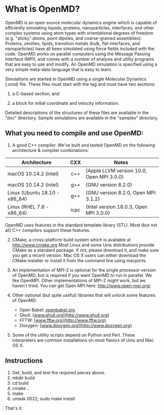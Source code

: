 # What is OpenMD?

OpenMD is an open source molecular dynamics engine which is capable of
efficiently simulating liquids, proteins, nanoparticles, interfaces,
and other complex systems using atom types with orientational degrees
of freedom (e.g. "sticky" atoms, point dipoles, and coarse-grained
assemblies). Proteins, zeolites, lipids, transition metals (bulk, flat
interfaces, and nanoparticles) have all been simulated using force
fields included with the code. OpenMD works on parallel computers
using the Message Passing Interface (MPI), and comes with a number of
analysis and utility programs that are easy to use and modify. An
OpenMD simulation is specified using a very simple meta-data language
that is easy to learn.

Simulations are started in OpenMD using a single Molecular Dynamics (.omd)
file.  These files must start with the <OpenMD> tag and must have two
sections:

  1) a C-based <MetaData> section, and 

  2) a <Snapshot> block for initial coordinate and velocity information.

Detailed descriptions of the structures of these files are available
in the "doc" directory.  Sample simulations are available in the
"samples" directory.

## What you need to compile and use OpenMD:

 1) A good C++ compiler.  We've built and tested OpenMD on the
    following architecture & compiler combinations:

| Architecture                   |  CXX | Notes                                     |
|--------------------------------|:----:|-------------------------------------------|
| macOS 10.14.2 (intel)          |  c++ | (Apple LLVM version 10.0, Open MPI 3.0.0) |
| macOS 10.14.2 (intel)          |  g++ | (GNU version 8.2.0)                       |
| Linux (Ubuntu 18.10 - x86\_64) |  g++ | (GNU version 8.2.0, Open MPI 3.1.2)       |
| Linux (RHEL 7.6 - x86\_64)     | icpc | (Intel version 18.0.3, Open MPI 3.0.0)    |

   OpenMD uses features in the standard template library (STL). Most (but 
   not all) C++ compilers support these features.

 2) CMake, a cross-platform build system which is available at
    http://www.cmake.org    Most Linux and some Unix distributions
    provide CMake as a standard package. If not, please download it,
    and make sure you get a recent version. Mac OS X users can either
    download the CMake installer or install it from the command line
    using macports.

 3) An implementation of MPI-2 is optional for the single processor
    version of OpenMD, but is required if you want OpenMD to run in
    parallel. We like OpenMPI. Other implementations of MPI-2 might
    work, but we haven't tried.  You can get Open MPI here:
    http://www.open-mpi.org/

 4) Other optional (but quite useful) libraries that will unlock some
    features of OpenMD:

      + Open Babel:  [openbabel.org](http://openbabel.org)
      + Qhull:       [www.qhull.org](http://www.qhull.org)
      + FFTW:        [www.fftw.org](http://www.fftw.org)
      + Doxygen:     [www.doxygen.org](http://www.doxygen.org)

 5) Some of the utility scripts depend on Python and Perl.  These
    interpreters are common installations on most flavors of Unix and
    Mac OS X.

## Instructions

 1) Get, build, and test the required pieces above.
 2) mkdir build
 3) cd build
 4) cmake ..
 5) make
 6) umask 0022; sudo make install

That's it.
